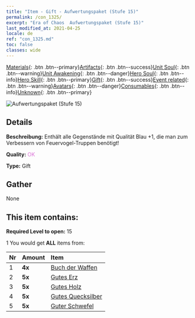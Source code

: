 ```yaml
---
title: "Item - Gift - Aufwertungspaket (Stufe 15)"
permalink: /con_1325/
excerpt: "Era of Chaos  Aufwertungspaket (Stufe 15)"
last_modified_at: 2021-04-25
locale: de
ref: "con_1325.md"
toc: false
classes: wide
---
```

 [Materials](/ItemsDE/){: .btn .btn--primary}[Artifacts](/ItemsDE/Artifacts/){: .btn .btn--success}[Unit Soul](/ItemsDE/UnitSoul/){: .btn .btn--warning}[Unit Awakening](/ItemsDE/UnitAwakening/){: .btn .btn--danger}[Hero Soul](/ItemsDE/HeroSoul/){: .btn .btn--info}[Hero Skill](/ItemsDE/HeroSkill/){: .btn .btn--primary}[Gift](/ItemsDE/Gift/){: .btn .btn--success}[Event related](/ItemsDE/Events/){: .btn .btn--warning}[Avatars](/ItemsDE/Avatars/){: .btn .btn--danger}[Consumables](/ItemsDE/Consumables/){: .btn .btn--info}[Unknown](/ItemsDE/Unknown/){: .btn .btn--primary}

 ![Aufwertungspaket (Stufe 15)](/images/t/i_906001.png)

## Details
 **Beschreibung:** Enthält alle Gegenstände mit Qualität Blau +1, die man zum Verbessern von Feuervogel-Truppen benötigt!

 **Quality:** <span style="color: #DA70D6">OK</span>

 **Type:** Gift

## Gather

  None

## This item contains:

 **Required Level to open:** 15

 1 You would get **ALL** items  from:

  | Nr | Amount |     Item    |
  |:---|:-------|:------------|
  | 1 |  **4x** | [Buch der Waffen](/ItemsDE/mat_18/) |  | 
  | 2 |  **5x** | [Gutes Erz](/ItemsDE/mat_12/) |  | 
  | 3 |  **5x** | [Gutes Holz](/ItemsDE/mat_13/) |  | 
  | 4 |  **5x** | [Gutes Quecksilber](/ItemsDE/mat_14/) |  | 
  | 5 |  **5x** | [Guter Schwefel](/ItemsDE/mat_15/) |  | 
